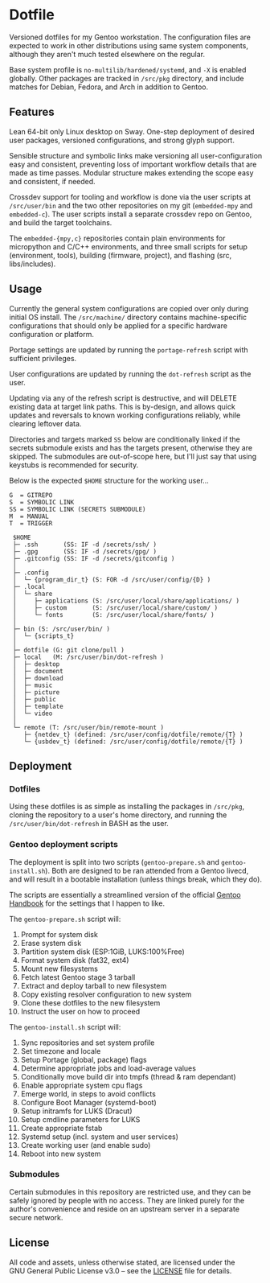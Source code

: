 # Dotfile

Versioned dotfiles for my Gentoo workstation. The configuration files are
expected to work in other distributions using same system components,
although they aren't much tested elsewhere on the regular.

Base system profile is `no-multilib/hardened/systemd`, and `-X` is enabled
globally. Other packages are tracked in `/src/pkg` directory, and include matches for Debian, Fedora, and
Arch in addition to Gentoo.

## Features

Lean 64-bit only Linux desktop on Sway. One-step deployment of desired user
packages, versioned configurations, and strong glyph support. 

Sensible structure and symbolic links make versioning all user-configuration
easy and consistent, preventing loss of important workflow details that are made
as time passes. Modular structure makes extending the scope easy and consistent,
if needed.

Crossdev support for tooling and workflow is done via the user scripts at `/src/user/bin` and the two
other repositories on my git (`embedded-mpy` and `embedded-c`). The user scripts install a separate
crossdev repo on Gentoo, and build the target toolchains.

The `embedded-{mpy,c}` repositories contain plain environments for micropython and C/C++ environments,
and three small scripts for setup (environment, tools), building (firmware, project), and flashing (src, libs/includes).

## Usage

Currently the general system configurations are copied over only during initial OS install.
The `/src/machine/` directory contains machine-specific configurations that
should only be applied for a specific hardware configuration or platform.

Portage settings are updated by running the `portage-refresh` script with sufficient privileges.

User configurations are updated by running the `dot-refresh` script as the user.

Updating via any of the refresh script is destructive, and will DELETE existing data at target link paths.
This is by-design, and allows quick updates and reversals to known working configurations reliably,
while clearing leftover data.

Directories and targets marked `SS` below are conditionally linked if the
secrets submodule exists and has the targets present, otherwise they are
skipped. The submodules are out-of-scope here, but I'll just say that using keystubs
is recommended for security.

Below is the expected `$HOME` structure for the working user...

```
G  = GITREPO
S  = SYMBOLIC LINK
SS = SYMBOLIC LINK (SECRETS SUBMODULE)
M  = MANUAL
T  = TRIGGER

 $HOME
 ├─ .ssh       (SS: IF -d /secrets/ssh/ )
 ├─ .gpg       (SS: IF -d /secrets/gpg/ )
 ├─ .gitconfig (SS: IF -d /secrets/gitconfig )
 │
 ├─ .config
 │  └─ {program_dir_t} (S: FOR -d /src/user/config/{D} )
 ├─ .local
 │  └─ share
 │     ├─ applications (S: /src/user/local/share/applications/ )
 │     ├─ custom       (S: /src/user/local/share/custom/ )
 │     └─ fonts        (S: /src/user/local/share/fonts/ )
 │
 ├─ bin (S: /src/user/bin/ )
 │  └─ {scripts_t}
 │
 ├─ dotfile (G: git clone/pull )
 ├─ local   (M: /src/user/bin/dot-refresh )
 │  ├─ desktop
 │  ├─ document
 │  ├─ download
 │  ├─ music
 │  ├─ picture
 │  ├─ public
 │  ├─ template
 │  └─ video
 │
 └─ remote (T: /src/user/bin/remote-mount )
    ├─ {netdev_t} (defined: /src/user/config/dotfile/remote/{T} )
    └─ {usbdev_t} (defined: /src/user/config/dotfile/remote/{T} )
```

## Deployment

### Dotfiles
Using these dotfiles is as simple as installing the packages in `/src/pkg`,
cloning the repository to a user's home directory, and running the
`/src/user/bin/dot-refresh` in BASH as the user.

### Gentoo deployment scripts

The deployment is split into two scripts (`gentoo-prepare.sh` and `gentoo-install.sh`).
Both are designed to be ran attended from a Gentoo livecd, and will result in a
bootable installation (unless things break, which they do).

The scripts are essentially a streamlined version of the official
[Gentoo Handbook](https://wiki.gentoo.org/wiki/Handbook:Main_Page) for the settings that I happen to like.

The `gentoo-prepare.sh` script will:
1. Prompt for system disk
2. Erase system disk
3. Partition system disk (ESP:1GiB, LUKS:100%Free)
4. Format system disk (fat32, ext4)
5. Mount new filesystems
6. Fetch latest Gentoo stage 3 tarball
7. Extract and deploy tarball to new filesystem
8. Copy existing resolver configuration to new system
9. Clone these dotfiles to the new filesystem
10. Instruct the user on how to proceed

The `gentoo-install.sh` script will:
1. Sync repositories and set system profile
2. Set timezone and locale
3. Setup Portage (global, package) flags
4. Determine appropriate jobs and load-average values
5. Conditionally move build dir into tmpfs (thread & ram dependant)
5. Enable appropriate system cpu flags
6. Emerge world, in steps to avoid conflicts
7. Configure Boot Manager (systemd-boot)
8. Setup initramfs for LUKS (Dracut)
9. Setup cmdline parameters for LUKS
10. Create appropriate fstab
11. Systemd setup (incl. system and user services)
12. Create working user (and enable sudo)
13. Reboot into new system

### Submodules
Certain submodules in this repository are restricted use, and they can be safely ignored
by people with no access. They are linked purely for the author's convenience and reside on
an upstream server in a separate secure network.

## License
All code and assets, unless otherwise stated, are licensed under the \
GNU General Public License v3.0 – see the [LICENSE](./LICENSE) file for details.
